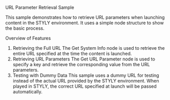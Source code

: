 URL Parameter Retrieval Sample

This sample demonstrates how to retrieve URL parameters when launching content in the STYLY environment. It uses a simple node structure to show the basic process.

Overview of Features
1.	Retrieving the Full URL
The Get System Info node is used to retrieve the entire URL specified at the time the content is launched.
2.	Retrieving URL Parameters
The Get URL Parameter node is used to specify a key and retrieve the corresponding value from the URL parameters.
3.	Testing with Dummy Data
This sample uses a dummy URL for testing instead of the actual URL provided by the STYLY environment. When played in STYLY, the correct URL specified at launch will be passed automatically.
